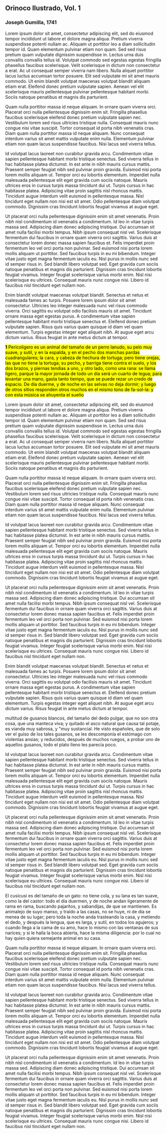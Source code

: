 ## Orinoco Ilustrado, Vol. 1
### Joseph Gumilla, 1741
Lorem ipsum dolor sit amet, consectetur adipiscing elit, sed do eiusmod tempor incididunt ut labore et dolore magna aliqua. Pretium viverra suspendisse potenti nullam ac. Aliquam ut porttitor leo a diam sollicitudin tempor id. Quam elementum pulvinar etiam non quam. Sed sed risus pretium quam vulputate dignissim suspendisse in. Lectus urna duis convallis convallis tellus id. Volutpat commodo sed egestas egestas fringilla phasellus faucibus scelerisque. Velit scelerisque in dictum non consectetur a erat. Ac ut consequat semper viverra nam libero. Nulla aliquet porttitor lacus luctus accumsan tortor posuere. Elit sed vulputate mi sit amet mauris commodo. Ut enim blandit volutpat maecenas volutpat blandit aliquam etiam erat. Eleifend donec pretium vulputate sapien. Aenean vel elit scelerisque mauris pellentesque pulvinar pellentesque habitant morbi. Sociis natoque penatibus et magnis dis parturient.

Quam nulla porttitor massa id neque aliquam. In ornare quam viverra orci. Placerat orci nulla pellentesque dignissim enim sit. Fringilla phasellus faucibus scelerisque eleifend donec pretium vulputate sapien nec. Vestibulum lorem sed risus ultricies tristique nulla. Consequat mauris nunc congue nisi vitae suscipit. Tortor consequat id porta nibh venenatis cras. Diam quam nulla porttitor massa id neque aliquam. Nunc consequat interdum varius sit amet mattis vulputate enim nulla. Elementum pulvinar etiam non quam lacus suspendisse faucibus. Nisi lacus sed viverra tellus.

Id volutpat lacus laoreet non curabitur gravida arcu. Condimentum vitae sapien pellentesque habitant morbi tristique senectus. Sed viverra tellus in hac habitasse platea dictumst. In est ante in nibh mauris cursus mattis. Praesent semper feugiat nibh sed pulvinar proin gravida. Euismod nisi porta lorem mollis aliquam ut. Tempor orci eu lobortis elementum. Imperdiet nulla malesuada pellentesque elit eget gravida cum sociis natoque. Mauris ultrices eros in cursus turpis massa tincidunt dui ut. Turpis cursus in hac habitasse platea. Adipiscing vitae proin sagittis nisl rhoncus mattis. Tincidunt augue interdum velit euismod in pellentesque massa. Nisl tincidunt eget nullam non nisi est sit amet. Odio pellentesque diam volutpat commodo. Dignissim cras tincidunt lobortis feugiat vivamus at augue eget.

Ut placerat orci nulla pellentesque dignissim enim sit amet venenatis. Proin nibh nisl condimentum id venenatis a condimentum. Id leo in vitae turpis massa sed. Adipiscing diam donec adipiscing tristique. Dui accumsan sit amet nulla facilisi morbi tempus. Nibh ipsum consequat nisl vel. Scelerisque fermentum dui faucibus in ornare quam viverra orci sagittis. Varius duis at consectetur lorem donec massa sapien faucibus et. Felis imperdiet proin fermentum leo vel orci porta non pulvinar. Sed euismod nisi porta lorem mollis aliquam ut porttitor. Sed faucibus turpis in eu mi bibendum. Integer vitae justo eget magna fermentum iaculis eu. Nisl purus in mollis nunc sed id semper risus in. Sed blandit libero volutpat sed. Eget gravida cum sociis natoque penatibus et magnis dis parturient. Dignissim cras tincidunt lobortis feugiat vivamus. Integer feugiat scelerisque varius morbi enim. Nisl nisi scelerisque eu ultrices. Consequat mauris nunc congue nisi. Libero id faucibus nisl tincidunt eget nullam non.

Enim blandit volutpat maecenas volutpat blandit. Senectus et netus et malesuada fames ac turpis. Posuere lorem ipsum dolor sit amet consectetur. Ultricies leo integer malesuada nunc vel risus commodo viverra. Orci sagittis eu volutpat odio facilisis mauris sit amet. Tincidunt ornare massa eget egestas purus. A condimentum vitae sapien pellentesque habitant morbi tristique senectus et. Eleifend donec pretium vulputate sapien. Risus quis varius quam quisque id diam vel quam elementum. Turpis egestas integer eget aliquet nibh. At augue eget arcu dictum varius. Risus feugiat in ante metus dictum at tempor.

<mark id="cita1">
	<b>1</b>
	Pericoligero es un animal del tamaño de un perro lanudo, su pelo muy suave, y sutil, y en la espalda, y en el pecho dos manchas pardas cuadrangulares; la cara, y cabeza de hechura de tortuga; pero tiene orejas, las que no tiene la tortuga; su pecho, y barriga tiene contra el suelo, y los dos brazos, y piernas tendias a uno, y otro lado, como una rana: se llama ligero, parque la mayor jornada de todo un día será un cuarto de legua; para levantar una mano, gasta tanto tiempo, que se puede rezar un credo de espacio. De día duerme, y de noche en las selvas no deja dormir;  y luego de otros sitios responden otros muchos en el mismo tono de fa-sol-la: y con esta música se ahuyenta el sueño
</mark>

Lorem ipsum dolor sit amet, consectetur adipiscing elit, sed do eiusmod tempor incididunt ut labore et dolore magna aliqua. Pretium viverra suspendisse potenti nullam ac. Aliquam ut porttitor leo a diam sollicitudin tempor id. Quam elementum pulvinar etiam non quam. Sed sed risus pretium quam vulputate dignissim suspendisse in. Lectus urna duis convallis convallis tellus id. Volutpat commodo sed egestas egestas fringilla phasellus faucibus scelerisque. Velit scelerisque in dictum non consectetur a erat. Ac ut consequat semper viverra nam libero. Nulla aliquet porttitor lacus luctus accumsan tortor posuere. Elit sed vulputate mi sit amet mauris commodo. Ut enim blandit volutpat maecenas volutpat blandit aliquam etiam erat. Eleifend donec pretium vulputate sapien. Aenean vel elit scelerisque mauris pellentesque pulvinar pellentesque habitant morbi. Sociis natoque penatibus et magnis dis parturient.

Quam nulla porttitor massa id neque aliquam. In ornare quam viverra orci. Placerat orci nulla pellentesque dignissim enim sit. Fringilla phasellus faucibus scelerisque eleifend donec pretium vulputate sapien nec. Vestibulum lorem sed risus ultricies tristique nulla. Consequat mauris nunc congue nisi vitae suscipit. Tortor consequat id porta nibh venenatis cras. Diam quam nulla porttitor massa id neque aliquam. Nunc consequat interdum varius sit amet mattis vulputate enim nulla. Elementum pulvinar etiam non quam lacus suspendisse faucibus. Nisi lacus sed viverra tellus.

Id volutpat lacus laoreet non curabitur gravida arcu. Condimentum vitae sapien pellentesque habitant morbi tristique senectus. Sed viverra tellus in hac habitasse platea dictumst. In est ante in nibh mauris cursus mattis. Praesent semper feugiat nibh sed pulvinar proin gravida. Euismod nisi porta lorem mollis aliquam ut. Tempor orci eu lobortis elementum. Imperdiet nulla malesuada pellentesque elit eget gravida cum sociis natoque. Mauris ultrices eros in cursus turpis massa tincidunt dui ut. Turpis cursus in hac habitasse platea. Adipiscing vitae proin sagittis nisl rhoncus mattis. Tincidunt augue interdum velit euismod in pellentesque massa. Nisl tincidunt eget nullam non nisi est sit amet. Odio pellentesque diam volutpat commodo. Dignissim cras tincidunt lobortis feugiat vivamus at augue eget.

Ut placerat orci nulla pellentesque dignissim enim sit amet venenatis. Proin nibh nisl condimentum id venenatis a condimentum. Id leo in vitae turpis massa sed. Adipiscing diam donec adipiscing tristique. Dui accumsan sit amet nulla facilisi morbi tempus. Nibh ipsum consequat nisl vel. Scelerisque fermentum dui faucibus in ornare quam viverra orci sagittis. Varius duis at consectetur lorem donec massa sapien faucibus et. Felis imperdiet proin fermentum leo vel orci porta non pulvinar. Sed euismod nisi porta lorem mollis aliquam ut porttitor. Sed faucibus turpis in eu mi bibendum. Integer vitae justo eget magna fermentum iaculis eu. Nisl purus in mollis nunc sed id semper risus in. Sed blandit libero volutpat sed. Eget gravida cum sociis natoque penatibus et magnis dis parturient. Dignissim cras tincidunt lobortis feugiat vivamus. Integer feugiat scelerisque varius morbi enim. Nisl nisi scelerisque eu ultrices. Consequat mauris nunc congue nisi. Libero id faucibus nisl tincidunt eget nullam non.

Enim blandit volutpat maecenas volutpat blandit. Senectus et netus et malesuada fames ac turpis. Posuere lorem ipsum dolor sit amet consectetur. Ultricies leo integer malesuada nunc vel risus commodo viverra. Orci sagittis eu volutpat odio facilisis mauris sit amet. Tincidunt ornare massa eget egestas purus. A condimentum vitae sapien pellentesque habitant morbi tristique senectus et. Eleifend donec pretium vulputate sapien. Risus quis varius quam quisque id diam vel quam elementum. Turpis egestas integer eget aliquet nibh. At augue eget arcu dictum varius. Risus feugiat in ante metus dictum at tempor.

multitud de gusanos blancos, del tamaño del dedo pulgar, que no son otra cosa, que una manteca viva; y quitado el asco natural que causa tal potaje, es vianda muy sabrosa, y "muy sustancial. He visto españoles, que de solo ver el guiso de los tales gusanos, se les descomponía el estómago con violentas ansias; y reducidos, después de muchos ruegos, a probar uno de aquellos gusanos, todo el plato lleno les parecía poco.

Id volutpat lacus laoreet non curabitur gravida arcu. Condimentum vitae sapien pellentesque habitant morbi tristique senectus. Sed viverra tellus in hac habitasse platea dictumst. In est ante in nibh mauris cursus mattis. Praesent semper feugiat nibh sed pulvinar proin gravida. Euismod nisi porta lorem mollis aliquam ut. Tempor orci eu lobortis elementum. Imperdiet nulla malesuada pellentesque elit eget gravida cum sociis natoque. Mauris ultrices eros in cursus turpis massa tincidunt dui ut. Turpis cursus in hac habitasse platea. Adipiscing vitae proin sagittis nisl rhoncus mattis. Tincidunt augue interdum velit euismod in pellentesque massa. Nisl tincidunt eget nullam non nisi est sit amet. Odio pellentesque diam volutpat commodo. Dignissim cras tincidunt lobortis feugiat vivamus at augue eget.

Ut placerat orci nulla pellentesque dignissim enim sit amet venenatis. Proin nibh nisl condimentum id venenatis a condimentum. Id leo in vitae turpis massa sed. Adipiscing diam donec adipiscing tristique. Dui accumsan sit amet nulla facilisi morbi tempus. Nibh ipsum consequat nisl vel. Scelerisque fermentum dui faucibus in ornare quam viverra orci sagittis. Varius duis at consectetur lorem donec massa sapien faucibus et. Felis imperdiet proin fermentum leo vel orci porta non pulvinar. Sed euismod nisi porta lorem mollis aliquam ut porttitor. Sed faucibus turpis in eu mi bibendum. Integer vitae justo eget magna fermentum iaculis eu. Nisl purus in mollis nunc sed id semper risus in. Sed blandit libero volutpat sed. Eget gravida cum sociis natoque penatibus et magnis dis parturient. Dignissim cras tincidunt lobortis feugiat vivamus. Integer feugiat scelerisque varius morbi enim. Nisl nisi scelerisque eu ultrices. Consequat mauris nunc congue nisi. Libero id faucibus nisl tincidunt eget nullam non.

El cusicusi es del tamaño de un gato: no tiene cola, y su lana es tan suave, como la del castor: todo el día duermen, y de noche andan ligeramente de rama en rama, buscando pajaritos, y sabandijas, de que se mantienen. Es animalejo de suyo manso, y traído a las casas, no se huye, ni de día se menea de su lugar; pero toda la noche anda trasteando la casa, y metiendo el dedo, y después la lengua, que es larga, y sutil, en todos los agujeros; y cuando llega a la cama de su amo, hace lo mismo con las ventanas de sus narices; y si le halla la boca abierta, hace la misma diligencia: por lo cual no hay quien quiera semejante animal en su casa.

Quam nulla porttitor massa id neque aliquam. In ornare quam viverra orci. Placerat orci nulla pellentesque dignissim enim sit. Fringilla phasellus faucibus scelerisque eleifend donec pretium vulputate sapien nec. Vestibulum lorem sed risus ultricies tristique nulla. Consequat mauris nunc congue nisi vitae suscipit. Tortor consequat id porta nibh venenatis cras. Diam quam nulla porttitor massa id neque aliquam. Nunc consequat interdum varius sit amet mattis vulputate enim nulla. Elementum pulvinar etiam non quam lacus suspendisse faucibus. Nisi lacus sed viverra tellus.

Id volutpat lacus laoreet non curabitur gravida arcu. Condimentum vitae sapien pellentesque habitant morbi tristique senectus. Sed viverra tellus in hac habitasse platea dictumst. In est ante in nibh mauris cursus mattis. Praesent semper feugiat nibh sed pulvinar proin gravida. Euismod nisi porta lorem mollis aliquam ut. Tempor orci eu lobortis elementum. Imperdiet nulla malesuada pellentesque elit eget gravida cum sociis natoque. Mauris ultrices eros in cursus turpis massa tincidunt dui ut. Turpis cursus in hac habitasse platea. Adipiscing vitae proin sagittis nisl rhoncus mattis. Tincidunt augue interdum velit euismod in pellentesque massa. Nisl tincidunt eget nullam non nisi est sit amet. Odio pellentesque diam volutpat commodo. Dignissim cras tincidunt lobortis feugiat vivamus at augue eget.

Ut placerat orci nulla pellentesque dignissim enim sit amet venenatis. Proin nibh nisl condimentum id venenatis a condimentum. Id leo in vitae turpis massa sed. Adipiscing diam donec adipiscing tristique. Dui accumsan sit amet nulla facilisi morbi tempus. Nibh ipsum consequat nisl vel. Scelerisque fermentum dui faucibus in ornare quam viverra orci sagittis. Varius duis at consectetur lorem donec massa sapien faucibus et. Felis imperdiet proin fermentum leo vel orci porta non pulvinar. Sed euismod nisi porta lorem mollis aliquam ut porttitor. Sed faucibus turpis in eu mi bibendum. Integer vitae justo eget magna fermentum iaculis eu. Nisl purus in mollis nunc sed id semper risus in. Sed blandit libero volutpat sed. Eget gravida cum sociis natoque penatibus et magnis dis parturient. Dignissim cras tincidunt lobortis feugiat vivamus. Integer feugiat scelerisque varius morbi enim. Nisl nisi scelerisque eu ultrices. Consequat mauris nunc congue nisi. Libero id faucibus nisl tincidunt eget nullam non.